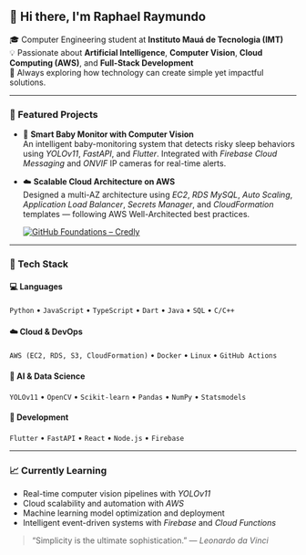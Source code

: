 ## 👋 Hi there, I'm Raphael Raymundo

🎓 Computer Engineering student at **Instituto Mauá de Tecnologia (IMT)**  
💡 Passionate about **Artificial Intelligence**, **Computer Vision**, **Cloud Computing (AWS)**, and **Full-Stack Development**  
🚀 Always exploring how technology can create simple yet impactful solutions.

---

### 🧠 Featured Projects

- 🍼 **Smart Baby Monitor with Computer Vision**  
  An intelligent baby-monitoring system that detects risky sleep behaviors using *YOLOv11*, *FastAPI*, and *Flutter*. Integrated with *Firebase Cloud Messaging* and *ONVIF* IP cameras for real-time alerts.

- ☁️ **Scalable Cloud Architecture on AWS**  
  Designed a multi-AZ architecture using *EC2*, *RDS MySQL*, *Auto Scaling*, *Application Load Balancer*, *Secrets Manager*, and *CloudFormation* templates — following AWS Well-Architected best practices.

  [![GitHub Foundations – Credly](https://images.credly.com/size/340x340/images/7b3f119b-ada8-4ff6-817a-f2a8bbb7fe97/blob)](https://www.credly.com/badges/30234c43-ec6a-4205-823f-8c58094a55ca/public_url)



<!--
- 🏎️ **F1 Race Performance Data Analysis**  
  Exploratory data analysis project examining how weather conditions affect Formula 1 drivers’ performance using *OpenF1 API*, *OpenWeatherMap*, and advanced statistical modeling in *Python*.
-->
---

### 🧰 Tech Stack

#### 💻 Languages
`Python` • `JavaScript` • `TypeScript` • `Dart` • `Java` • `SQL` • `C/C++`

#### ☁️ Cloud & DevOps
`AWS (EC2, RDS, S3, CloudFormation)` • `Docker` • `Linux` • `GitHub Actions`

#### 🧠 AI & Data Science
`YOLOv11` • `OpenCV` • `Scikit-learn` • `Pandas` • `NumPy` • `Statsmodels`

#### 📱 Development
`Flutter` • `FastAPI` • `React` • `Node.js` • `Firebase`

---

### 📈 Currently Learning

- Real-time computer vision pipelines with *YOLOv11*  
- Cloud scalability and automation with *AWS*  
- Machine learning model optimization and deployment  
- Intelligent event-driven systems with *Firebase* and *Cloud Functions*
<!--
---

### 💬 Get in Touch

📫 **Email:** raphael.raymundo@outlook.com  
💼 **LinkedIn:** [linkedin.com/in/raphaelraymundo](https://linkedin.com/in/raphaelraymundo)  
🌐 **Portfolio:** [github.com/RaphaelRAY](https://github.com/RaphaelRAY)

---
-->
> “Simplicity is the ultimate sophistication.” — *Leonardo da Vinci*
